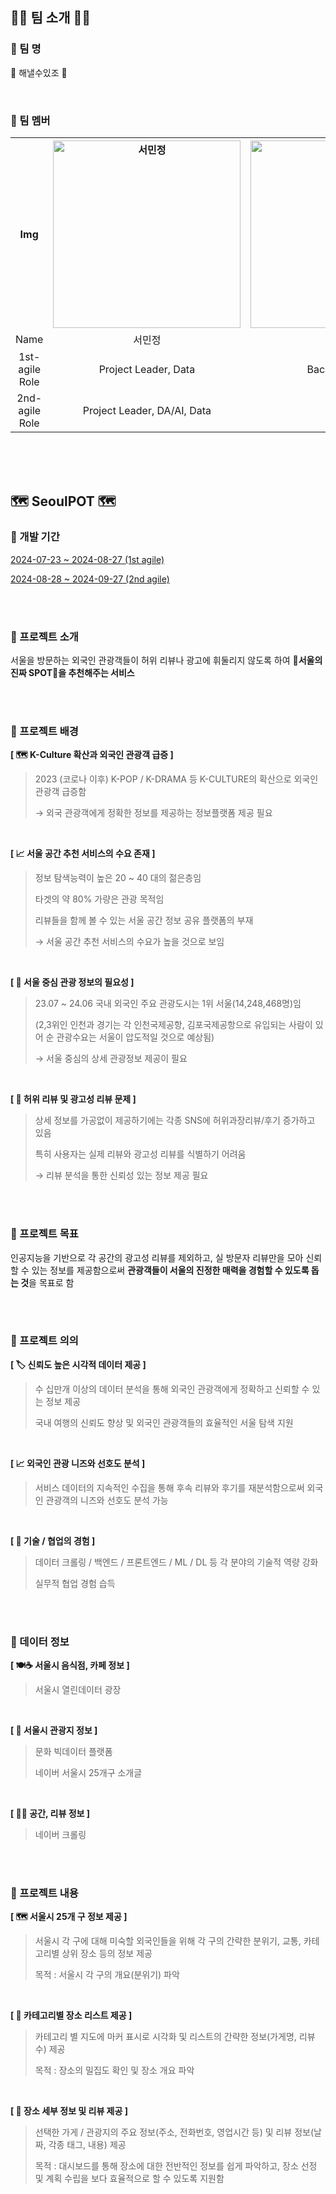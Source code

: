 ## 👋🏻 팀 소개 👋🏻
### 📌 팀 명
🌟 해낼수있조 🌟

<br/>

### 📌 팀 멤버

<table>
<tr>
    <th align="center">Img</th>
    <th align="center">
      <img src="https://github.com/user-attachments/assets/761af643-43a1-4a21-b5ba-4b2074b33327" width="300px" alt="서민정">
    </th>
    <th align="center">
      <img src="https://github.com/user-attachments/assets/1bc5cafb-d056-48c6-aba8-abfba73b29f7" width="300px" alt="정해린">
    </th>
    <th align="center">
      <img src="https://github.com/user-attachments/assets/1dba68e3-071d-4a18-9ec5-18debdf154da" width="300px" alt="김종식">
    </th>
    <th align="center">
      <img src="https://github.com/user-attachments/assets/1c12f547-1924-4d07-be23-25ecd6a7b823" width="300px" alt="최연규">
    </th>
    <th align="center">
      <img src="https://github.com/user-attachments/assets/27fcd9f5-ddb8-488b-9107-8e82aef14b4c" width="300px" alt="하은진">
    </th>
    <th align="center">
      <img src="https://github.com/user-attachments/assets/631c59ae-a63e-4474-9195-c2f76cee5693" width="300px" alt="문건우">
    </th>
    <th align="center">
      <img src="https://github.com/user-attachments/assets/8390107a-efdc-4ee0-bd67-df578f35be17" width="300px" alt="송영빈">
    </th>
    <th align="center">
      <img src="https://github.com/user-attachments/assets/2689e48a-0678-4379-94ec-86499e56e637" width="300px" alt="오승민">
    </th>
  </tr>
  <tr>
    <td align="center">Name</td>
    <td align="center">서민정</td>
    <td align="center">정해린</td>
    <td align="center">김종식</td>
    <td align="center">최연규</td>
    <td align="center">하은진</td>
    <td align="center">문건우</td>
    <td align="center">송영빈</td>
    <td align="center">오승민</td>
  </tr>
  <tr>
    <td align="center">1st-agile Role</td>
    <td align="center">Project Leader, Data</td>
    <td align="center"> Back-end, Data</td>
    <td align="center">Back-end</td>
    <td align="center">Front-end</td>
    <td align="center">Back-end</td>
    <td align="center">-</td>
    <td align="center">-</td>
    <td align="center">-</td>
  </tr>
  <tr>
    <td align="center">2nd-agile Role</td>
    <td align="center">Project Leader, DA/AI, Data</td>
    <td align="center">Data</td>
    <td align="center">Web</td>
    <td align="center">Web, DA/AI</td>
    <td align="center">DA/AI</td>
    <td align="center">Web, DA/AI</td>
    <td align="center">-</td>
    <td align="center">-</td>
  </tr>
</table>




<br/><br/><br/>

## 🗺️ SeoulPOT 🗺️
### 📌 개발 기간
[2024-07-23 ~ 2024-08-27 (1st agile)](https://github.com/SeoulPOT/.github/blob/main/agile-notes/1st-agile)

[2024-08-28 ~ 2024-09-27 (2nd agile)](https://github.com/SeoulPOT/.github/tree/main/agile-notes/2nd-agile)

<br/><br/>

### 📌 프로젝트 소개
서울을 방문하는 외국인 관광객들이 허위 리뷰나 광고에 휘둘리지 않도록 하여 **📍서울의 진짜 SPOT📍을 추천해주는 서비스**

<br/><br/>

### 📌 프로젝트 배경
**[  🗺️ K-Culture 확산과 외국인 관광객 급증  ]**

> 2023 (코로나 이후) K-POP / K-DRAMA 등 K-CULTURE의 확산으로 외국인 관광객 급증함
> 
> → 외국 관광객에게 정확한 정보를 제공하는 정보플랫폼 제공 필요

<br/>

**[  📈 서울 공간 추천 서비스의 수요 존재  ]**

> 정보 탐색능력이 높은 20 ~ 40 대의 젊은층임
>
> 타겟의 약 80% 가량은 관광 목적임
>
> 리뷰들을 함께 볼 수 있는 서울 공간 정보 공유 플랫폼의 부재
>
> → 서울 공간 추천 서비스의 수요가 높을 것으로 보임

<br/>

**[  🌃 서울 중심 관광 정보의 필요성  ]**

> 23.07 ~ 24.06 국내 외국인 주요 관광도시는 1위 서울(14,248,468명)임
>
> (2,3위인 인천과 경기는 각 인천국제공항, 김포국제공항으로 유입되는 사람이 있어 순 관광수요는 서울이 압도적일 것으로 예상됨)
> 
> → 서울 중심의 상세 관광정보 제공이 필요

<br/>

**[  📝 허위 리뷰 및 광고성 리뷰 문제  ]**

> 상세 정보를 가공없이 제공하기에는 각종 SNS에 허위과장리뷰/후기 증가하고 있음
>
> 특히 사용자는 실제 리뷰와 광고성 리뷰를 식별하기 어려움
>
> → 리뷰 분석을 통한 신뢰성 있는 정보 제공 필요 

<br/><br/>

### 📌 프로젝트 목표
인공지능을 기반으로 각 공간의 광고성 리뷰를 제외하고, 실 방문자 리뷰만을 모아 신뢰할 수 있는 정보를 제공함으로써 **관광객들이 서울의 진정한 매력을 경험할 수 있도록 돕는 것**을 목표로 함

<br/><br/>
 
### 📌 프로젝트 의의
**[  🏷️ 신뢰도 높은 시각적 데이터 제공  ]**

> 수 십만개 이상의 데이터 분석을 통해 외국인 관광객에게 정확하고 신뢰할 수 있는 정보 제공
>
> 국내 여행의 신뢰도 향상 및 외국인 관광객들의 효율적인 서울 탐색 지원

<br/>

**[  📈 외국인 관광 니즈와 선호도 분석  ]**

> 서비스 데이터의 지속적인 수집을 통해 후속 리뷰와 후기를 재분석함으로써 외국인 관광객의 니즈와 선호도 분석 가능

<br/>

**[  👥 기술 / 협업의 경험  ]**
> 데이터 크롤링 / 백엔드 / 프론트엔드 / ML / DL 등 각 분야의 기술적 역량 강화
>
> 실무적 협업 경험 습득

<br/><br/>

### 📌 데이터 정보
**[  🍽️☕ 서울시 음식점, 카페 정보  ]**

> 서울시 열린데이터 광장

<br/>

**[  🚃 서울시 관광지 정보  ]**

> 문화 빅데이터 플랫폼
>
> 네이버 서울시 25개구 소개글

<br/>

**[  📍📝 공간, 리뷰 정보  ]**

> 네이버 크롤링

<br/><br/>

### 📌 프로젝트 내용
**[  🗺️ 서울시 25개 구 정보 제공  ]**
> 서울시 각 구에 대해 미숙할 외국인들을 위해 각 구의 간략한 분위기, 교통, 카테고리별 상위 장소 등의 정보 제공
> 
> 목적 : 서울시 각 구의 개요(분위기) 파악

<br/>

**[  📍 카테고리별 장소 리스트 제공  ]**
> 카테고리 별 지도에 마커 표시로 시각화 및 리스트의 간략한 정보(가게명, 리뷰수) 제공
>
> 목적 : 장소의 밀집도 확인 및 장소 개요 파악
 
<br/>

**[  📝 장소 세부 정보 및 리뷰 제공  ]**
> 선택한 가게 / 관광지의 주요 정보(주소, 전화번호, 영업시간 등) 및 리뷰 정보(날짜, 각종 태그, 내용) 제공
>
> 목적 : 대시보드를 통해 장소에 대한 전반적인 정보를 쉽게 파악하고, 장소 선정 및 계획 수립을 보다 효율적으로 할 수 있도록 지원함

<br/><br/>
